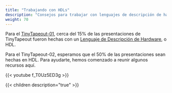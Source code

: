 ```yaml
---
title: "Trabajando con HDLs"
description: "Consejos para trabajar con lenguajes de descripción de hardware"
weight: 70
---
```


Para el [TinyTapeout-01](/runs/tt01/), cerca del 15% de las presentaciones de TinyTapeout fueron hechas con un [Lenguaje de Descripción de Hardware](https://www.zerotoasiccourse.com/terminology/hdl/), o HDL.

Para el TinyTapeout-02, esperamos que el 50% de las presentaciones sean hechas en HDL. Para ayudarte, hemos comenzado a reunir algunos recursos aquí.

{{< youtube f_T0Uz5ED3g >}}

{{< children description="true" >}}
